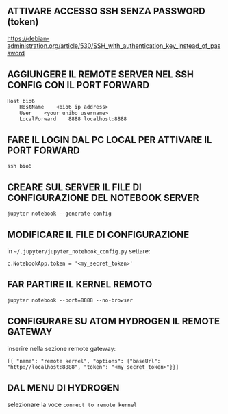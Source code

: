## ATTIVARE ACCESSO SSH SENZA PASSWORD (token)
https://debian-administration.org/article/530/SSH_with_authentication_key_instead_of_password

## AGGIUNGERE IL REMOTE SERVER NEL SSH CONFIG CON IL PORT FORWARD
    Host bio6
        HostName    <bio6 ip address>
        User    <your unibo username>
        LocalForward    8888 localhost:8888

## FARE IL LOGIN DAL PC LOCAL PER ATTIVARE IL PORT FORWARD

    ssh bio6

## CREARE SUL SERVER IL FILE DI CONFIGURAZIONE DEL NOTEBOOK SERVER

    jupyter notebook --generate-config

## MODIFICARE IL FILE DI CONFIGURAZIONE

in `~/.jupyter/jupyter_notebook_config.py`
settare:

    c.NotebookApp.token = '<my_secret_token>'

## FAR PARTIRE IL KERNEL REMOTO

    jupyter notebook --port=8888 --no-browser

## CONFIGURARE SU ATOM HYDROGEN IL REMOTE GATEWAY

inserire nella sezione remote gateway:

    [{ "name": "remote kernel", "options": {"baseUrl": "http://localhost:8888", "token": "<my_secret_token>"}}]

## DAL MENU DI HYDROGEN

selezionare la voce `connect to remote kernel`


